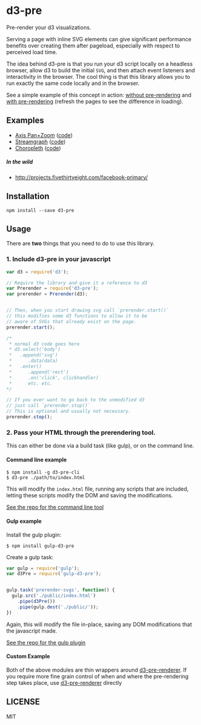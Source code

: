 # d3-pre
Pre-render your d3 visualizations.

Serving a page with inline SVG elements can give significant
performance benefits over creating them after pageload,
especially with respect to perceived load time.

The idea behind d3-pre is that you run your d3 script locally on a
headless browser, allow d3 to build the initial `SVG`, and then attach event listeners
and interactivity in the browser. The cool thing is that this library allows you to run
exactly the same code locally and in the browser.

See a simple example of this concept in action: [without pre-rendering](http://fivethirtyeight.github.io/d3-pre/examples/standard/)
and [with pre-rendering](http://fivethirtyeight.github.io/d3-pre/examples/prerendered/) (refresh the pages to see the difference in loading).

## Examples

* [Axis Pan+Zoom](http://fivethirtyeight.github.io/d3-pre/examples/axes/) ([code](./examples/axis.js))
* [Streamgraph](http://fivethirtyeight.github.io/d3-pre/examples/streamgraph/) ([code](./examples/stream.js))
* [Choropleth](http://fivethirtyeight.github.io/d3-pre/examples/choropleth/) ([code](./examples/choropleth.js))

##### In the wild

* http://projects.fivethirtyeight.com/facebook-primary/

## Installation

```
npm install --save d3-pre
```

## Usage

There are **two** things that you need to do to use this library.

### 1. Include d3-pre in your javascript

```js
var d3 = require('d3');

// Require the library and give it a reference to d3
var Prerender = require('d3-pre');
var prerender = Prerender(d3);


// Then, when you start drawing svg call `prerender.start()`
// this modifies some d3 functions to allow it to be
// aware of SVGs that already exist on the page.
prerender.start();

/*
 * normal d3 code goes here
 * d3.select('body')
 *   .append('svg')
 *      .data(data)
 *   .enter()
 *      .append('rect')
 *      .on('click', clickhandler)
 *      etc. etc.
*/

// If you ever want to go back to the unmodified d3
// just call `prerender.stop()`
// This is optional and usually not necessary.
prerender.stop();

```


### 2. Pass your HTML through the prerendering tool.

This can either be done via a build task (like gulp), or on the command line.

#### Command line example

```
$ npm install -g d3-pre-cli
$ d3-pre ./path/to/index.html
```

This will modify the `index.html` file, running any scripts that are included,
letting these scripts modify the DOM and saving the modifications.

[See the repo for the command line tool](https://github.com/fivethirtyeight/d3-pre-cli)

#### Gulp example

Install the gulp plugin:
```
$ npm install gulp-d3-pre
```

Create a gulp task:

```js
var gulp = require('gulp');
var d3Pre = require('gulp-d3-pre');


gulp.task('prerender-svgs', function() {
  gulp.src('./public/index.html')
    .pipe(d3Pre())
    .pipe(gulp.dest('./public/'));
})
```
Again, this will modify the file in-place, saving any DOM modifications that
the javascript made.

[See the repo for the gulp plugin](https://github.com/fivethirtyeight/gulp-d3-pre)

#### Custom Example

Both of the above modules are thin wrappers around [d3-pre-renderer](https://github.com/fivethirtyeight/d3-pre-renderer). If you require more fine grain control of when and where the pre-rendering step takes place, use [d3-pre-renderer](https://github.com/fivethirtyeight/d3-pre-renderer) directly

## LICENSE

MIT
